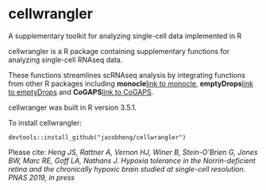 # cellwrangler
A supplementary toolkit for analyzing single-cell data implemented in R

cellwrangler is a R package containing supplementary functions for analyzing single-cell RNAseq data.

These functions streamlines scRNAseq analysis by integrating functions from other R packages  including **monocle**[link to monocle](https://github.com/cole-trapnell-lab/monocle-release), **emptyDrops**[link to emptyDrops](https://github.com/MarioniLab/EmptyDrops2017) and **CoGAPS**[link to CoGAPS](https://github.com/FertigLab/CoGAPS).

cellwranger was built in R version 3.5.1.

To install cellwrangler:

`devtools::install_github("jacobheng/cellwrangler")`

Please cite: *Heng JS, Rattner A, Vernon HJ, Winer B, Stein-O’Brien G, Jones BW, Marc RE, Goff LA, Nathans J. Hypoxia tolerance in the Norrin-deficient retina and the chronically hypoxic brain studied at single-cell resolution. PNAS 2019, in press*
